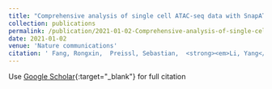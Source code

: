 ```yaml
---
title: "Comprehensive analysis of single cell ATAC-seq data with SnapATAC"
collection: publications
permalink: /publication/2021-01-02-Comprehensive-analysis-of-single-cell-ATAC-seq-data-with-SnapATAC
date: 2021-01-02
venue: 'Nature communications'
citation: ' Fang, Rongxin,  Preissl, Sebastian,  <strong><em>Li, Yang</em></strong>,  Hou, Xiaomeng,  Lucero, Jacinta,  Wang, Xinxin,  Motamedi, Amir,  Shiau, Andrew K,  Zhou, Xinzhu,  Xie, Fangming,  ..., Ren, Bing &quot;Comprehensive analysis of single cell ATAC-seq data with SnapATAC.&quot; <strong>Nature communications</strong>, 2021.'
---
```

Use [Google Scholar](https://scholar.google.com/scholar?q=Comprehensive+analysis+of+single+cell+ATAC+seq+data+with+SnapATAC){:target="_blank"} for full citation
